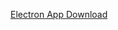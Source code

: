 [Electron App Download](https://drive.google.com/file/d/1457K3Eoa73cvLkdsda6Nyo-FdfOhRGnB/view?usp=sharing)
